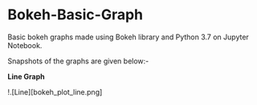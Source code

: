 # Bokeh-Basic-Graph
Basic bokeh graphs made using Bokeh library and Python 3.7 on Jupyter Notebook.

Snapshots of the graphs are given below:-

**Line Graph**

!.[Line][bokeh_plot_line.png]

